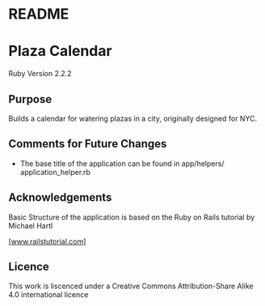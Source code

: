 # README

Plaza Calendar
==============

Ruby Version 2.2.2

Purpose
-------
Builds a calendar for watering plazas in a city, originally
designed for NYC.

Comments for Future Changes
---------------------------

 * The base title of the application can be found in app/helpers/
   application\_helper.rb

Acknowledgements
----------------

Basic Structure of the application is based on the Ruby on Rails
tutorial by Michael Hartl

[www.railstutorial.com]

Licence
--------

This work is liscenced under a Creative Commons Attribution-Share
Alike 4.0 international licence


